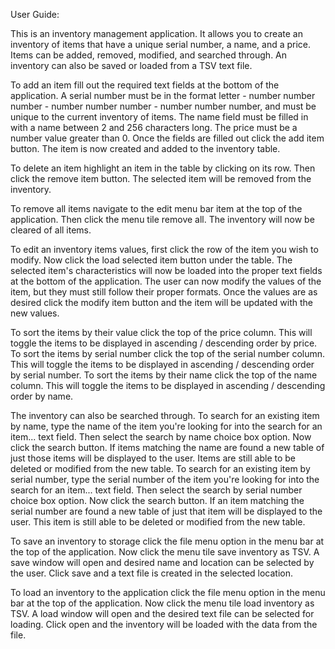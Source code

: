 User Guide:

This is an inventory management application. It allows you to create an inventory of items that have a unique serial
number, a name, and a price. Items can be added, removed, modified, and searched through. An inventory can also be saved 
or loaded from a TSV text file. 

To add an item fill out the required text fields at the bottom of the application. A serial number must be in the format
letter - number number number - number number number - number number number, and must be unique to the current inventory
of items. The name field must be filled in with a name between 2 and 256 characters long. The price must be a number 
value greater than 0. Once the fields are filled out click the add item button. The item is now created and added to 
the inventory table.

To delete an item highlight an item in the table by clicking on its row. Then click the remove item button. The selected 
item will be removed from the inventory.

To remove all items navigate to the edit menu bar item at the top of the application. Then click the menu tile remove 
all. The inventory will now be cleared of all items.

To edit an inventory items values, first click the row of the item you wish to modify. Now click the load selected item 
button under the table. The selected item's characteristics will now be loaded into the proper text fields at the 
bottom of the application. The user can now modify the values of the item, but they must still follow their proper 
formats. Once the values are as desired click the modify item button and the item will be updated with the new values.

To sort the items by their value click the top of the price column. This will toggle the items to be displayed in 
ascending / descending order by price. 
To sort the items by serial number click the top of the serial number column. This will toggle the items to be displayed
in ascending / descending order by serial number.
To sort the items by their name click the top of the name column. This will toggle the items to be displayed in
ascending / descending order by name. 

The inventory can also be searched through. To search for an existing item by name, type the name of the item you're 
looking for into the search for an item... text field. Then select the search by name choice box option. Now click the 
search button. If items matching the name are found a new table of just those items will be displayed to the user. Items
are still able to be deleted or modified from the new table.
To search for an existing item by serial number, type the serial number of the item you're
looking for into the search for an item... text field. Then select the search by serial number choice box option. Now 
click the search button. If an item matching the serial number are found a new table of just that item will be displayed 
to the user. This item is still able to be deleted or modified from the new table.

To save an inventory to storage click the file menu option in the menu bar at the top of the application. Now click the 
menu tile save inventory as TSV. A save window will open and desired name and location can be selected by the user. 
Click save and a text file is created in the selected location.

To load an inventory to the application click the file menu option in the menu bar at the top of the application. Now 
click the menu tile load inventory as TSV. A load window will open and the desired text file can be selected for 
loading. Click open and the inventory will be loaded with the data from the file.